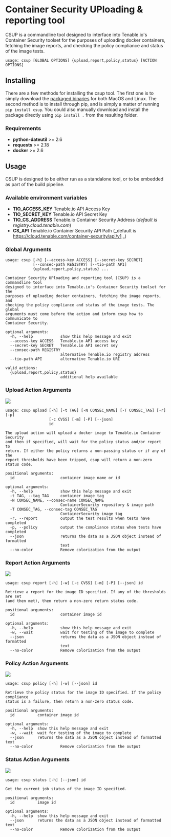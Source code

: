 # Container Security UPloading & reporting tool

CSUP is a commandline tool designed to interface into Tenable.io's Container Security toolset for the purposes of uploading docker containers, fetching the image reports, and checking the policy compliance and status of the image tests.

```
usage: csup [GLOBAL OPTIONS] {upload,report,policy,status} [ACTION OPTIONS]
```

## Installing

There are a few methods for installing the csup tool.  The first one is to simply download the [packaged binaries](https://github.com/tenable/csup/releases) for both MacOS and Linux.  The second method is to install through pip, and is simply a matter of running `pip install csup`.  You could also manually download and install the package directly using `pip install .` from the resulting folder.

### Requirements

* **python-dateutil** >= 2.6
* **requests** >= 2.18
* **docker** >= 2.6

## Usage

CSUP is designed to be either run as a standalone tool, or to be embedded as part of the build pipeline.  


### Available environment variables

* **TIO_ACCESS_KEY** Tenable.io API Access Key
* **TIO_SECRET_KEY** Tenable.io API Secret Key
* **TIO_CS_ADDRESS** Tenable.io Container Security Address (_default is registry.cloud.tenable.com_)
* **CS_API** Tenable.io Container Security API Path (_default is https://cloud.tenable.com/container-security/api/v1 _)

### Global Arguments

```
usage: csup [-h] [--access-key ACCESS] [--secret-key SECRET]
            [--consec-path REGISTRY] [--tio-path API]
            {upload,report,policy,status} ...

Container Security UPloading and reporting tool (CSUP) is a commandline tool
designed to interface into Tenable.io's Container Security toolset for the
purposes of uploading docker containers, fetching the image reports, and
checking the policy compliance and status of the image tests. The global
arguments must come before the action and inform csup how to communicate to
Container Security.

optional arguments:
  -h, --help            show this help message and exit
  --access-key ACCESS   Tenable.io API access key
  --secret-key SECRET   Tenable.io API secret sey
  --consec-path REGISTRY
                        alternative Tenable.io registry address
  --tio-path API        alternative Tenable.io URI

valid actions:
  {upload,report,policy,status}
                        additional help available
```

### Upload Action Arguments

![](images/csup-upload.gif)

```
usage: csup upload [-h] [-t TAG] [-N CONSEC_NAME] [-T CONSEC_TAG] [-r] [-p]
                   [-c CVSS] [-m] [-P] [--json]
                   id

The upload action will upload a docker image to Tenable.io Container Security
and then if specified, will wait for the policy status and/or report to
return. If either the policy returns a non-passing status or if any of the
report thresholds have been tripped, csup will return a non-zero status code.

positional arguments:
  id                    container image name or id

optional arguments:
  -h, --help            show this help message and exit
  -t TAG, --tag TAG     container image tag
  -N CONSEC_NAME, --consec-name CONSEC_NAME
                        ContainerSecurity repository & image path
  -T CONSEC_TAG, --consec-tag CONSEC_TAG
                        ContainerSecurity image tag
  -r, --report          output the test results when tests have completed
  -p, --policy          output the compliance status when tests have completed
  --json                returns the data as a JSON object instead of formatted
                        text
  --no-color            Remove colorization from the output
```


### Report Action Arguments

![](images/csup-report.gif)

```
usage: csup report [-h] [-w] [-c CVSS] [-m] [-P] [--json] id

Retrieve a report for the image ID specified. If any of the thresholds are set
(and then met), then return a non-zero return status code.

positional arguments:
  id                    container image id

optional arguments:
  -h, --help            show this help message and exit
  -w, --wait            wait for testing of the image to complete
  --json                returns the data as a JSON object instead of formatted
                        text
  --no-color            Remove colorization from the output
```

### Policy Action Arguments

![](images/csup-policy.gif)

```
usage: csup policy [-h] [-w] [--json] id

Retrieve the policy status for the image ID specified. If the policy compliance
status is a failure, then return a non-zero status code.

positional arguments:
  id          container image id

optional arguments:
  -h, --help  show this help message and exit
  -w, --wait  wait for testing of the image to complete
  --json      returns the data as a JSON object instead of formatted text
  --no-color            Remove colorization from the output
```

### Status Action Arguments

![](images/csup-status.gif)

```
usage: csup status [-h] [--json] id

Get the current job status of the image ID specified.

positional arguments:
  id          image id

optional arguments:
  -h, --help  show this help message and exit
  --json      returns the data as a JSON object instead of formatted text
  --no-color            Remove colorization from the output
```

